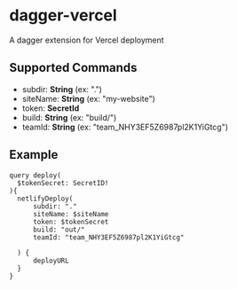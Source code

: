 # dagger-vercel
A dagger extension for Vercel deployment

## Supported Commands
- subdir: **String** (ex: ".")
- siteName: **String** (ex: "my-website")
- token: **SecretId**
- build: **String** (ex: "build/")
- teamId: **String** (ex: "team_NHY3EF5Z6987pl2K1YiGtcg")

## Example
```gql
query deploy(
  $tokenSecret: SecretID!
){
  netlifyDeploy(
      subdir: "."
      siteName: $siteName
      token: $tokenSecret
      build: "out/"
      teamId: "team_NHY3EF5Z6987pl2K1YiGtcg"

  ) {
      deployURL
  }
}
```
